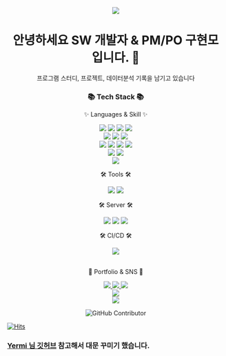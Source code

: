 <div align=center>
	<img src="https://capsule-render.vercel.app/api?type=waving&color=auto&height=200&section=header&text=Welcome%20Github!&fontSize=90" />	
</div>

<div align=center>
<h1>안녕하세요 SW 개발자 & PM/PO 구현모 입니다. 👋 </h1>
프로그램 스터디, 프로젝트, 데이터분석 기록을 남기고 있습니다
</div>

<div align=center>
	<h3>📚 Tech Stack 📚</h3>
	<p>✨ Languages & Skill ✨</p>
</div>
<div align="center">
  <img src="https://img.shields.io/badge/Python-7952B3?style=flat&logo=Python&logoColor=white" />
  <img src="https://img.shields.io/badge/PyTorch-EE4C2Cstyle=flat&logo=PyTorch&logoColor=white" />
  <img src="https://img.shields.io/badge/Selenium-43B02A?style=flat&logo=Selenium&logoColor=white" />
  <img src="https://img.shields.io/badge/Colab-F9AB00?style=flat&logo=GoogleColab&logoColor=white" />
  <br>
  <img src="https://img.shields.io/badge/Java-007396?style=flat&logo=Conda-Forge&logoColor=white" />
	<img src="https://img.shields.io/badge/Spring-6DB33F?style=flat&logo=Spring&logoColor=white" />
  <img src="https://img.shields.io/badge/Mybatis-000000?style=flat&logo=Fluentd&logoColor=white" />
	<br>
  <img src="https://img.shields.io/badge/HTML5-E34F26?style=flat&logo=HTML5&logoColor=white" />
	<img src="https://img.shields.io/badge/CSS3-1572B6?style=flat&logo=CSS3&logoColor=white" />
	<img src="https://img.shields.io/badge/JavaScript-F7DF1E?style=flat&logo=JavaScript&logoColor=white" />
	<img src="https://img.shields.io/badge/jQuery-0769AD?style=flat&logo=jQuery&logoColor=white" />
  <br>
	<img src="https://img.shields.io/badge/MySQL-4479A1?style=flat&logo=MySQL&logoColor=white" />
	<img src="https://img.shields.io/badge/MariaDB-003545?style=flat&logo=MariaDB&logoColor=white" />
  <br>
  <img src="https://img.shields.io/badge/Linux-FCC624?style=flat&logo=Linux&logoColor=white" />
</div>

<div align=center>
	<p>🛠 Tools 🛠</p>
	<img src="https://img.shields.io/badge/Eclipse%20IDE-2C2255?style=flat&logo=EclipseIDE&logoColor=white" />
	<img src="https://img.shields.io/badge/Visual%20Studio%20Code-007ACC?style=flat&logo=VisualStudioCode&logoColor=white" />
</div>

<div align=center>
	<p>🛠 Server 🛠</p>
	<img src="https://img.shields.io/badge/Tomcat-F8DC75?style=flat&logo=ApacheTomcat&logoColor=white" />
	<img src="https://img.shields.io/badge/NGINX-009639?style=flat&logo=NGINX&logoColor=white" />
	<img src="https://img.shields.io/badge/AWS-232F3E?style=flat&logo=AmazonAWS&logoColor=white" />
</div>

<div align=center>
	<p>🛠 CI/CD 🛠</p>
	<img src="https://img.shields.io/badge/GitHub-181717?style=flat&logo=GitHub&logoColor=white" />
</div>

<br>

<div align=center>
	<p>🎨 Portfolio & SNS 🎨</p>
  <!-- web portfolio -->
	<a href="http://hyeonmokoo.github.io">
		<img src="https://img.shields.io/badge/Portfolio-FF3633?style=flat&logo=Micro.blog&logoColor=white" />
	</a>
  <!-- blog -->
	<a href="https://velog.io/@raffier">
		<img src="https://img.shields.io/badge/Blog-FF9800?style=flat&logo=Blogger&logoColor=white" />
	</a>
  <!-- mail -->
	<a href="mailto:hyeonmo9@gmail.comr">
		<img src="https://img.shields.io/badge/Mail-30B980?style=flat&logo=Gmail&logoColor=white" />
	</a>
	<br>
</div>

<div align=center>
<!-- git top langs -->
<img src="https://github-readme-stats.vercel.app/api/top-langs/?username=hyeonmokoo&layout=compact">
<br>
<!-- git status -->
<img src="https://github-readme-stats.vercel.app/api?username=hyeonmokoo&show_icons=true">
  
![GitHub Contributor](https://github-contributor-stats.vercel.app/api?username=hyeonmokoo)

</div>
</p>

[![Hits](https://hits.seeyoufarm.com/api/count/incr/badge.svg?url=https%3A%2F%2Fgithub.com%2Fhyeonmokoo%2Fhit-counter&count_bg=%2379C83D&title_bg=%23555555&icon=&icon_color=%23E7E7E7&title=hits&edge_flat=false)](https://hits.seeyoufarm.com)

### [Yermi 님 깃허브](https://github.com/kycasdzxc) 참고해서 대문 꾸미기 했습니다.

<!--
**hyeonmokoo/hyeonmokoo** is a ✨ _special_ ✨ repository because its `README.md` (this file) appears on your GitHub profile.

Here are some ideas to get you started:

- 🔭 I’m currently working on ...
- 🌱 I’m currently learning ...
- 👯 I’m looking to collaborate on ...
- 🤔 I’m looking for help with ...
- 💬 Ask me about ...
- 📫 How to reach me: ...
- 😄 Pronouns: ...
- ⚡ Fun fact: ...
-->
